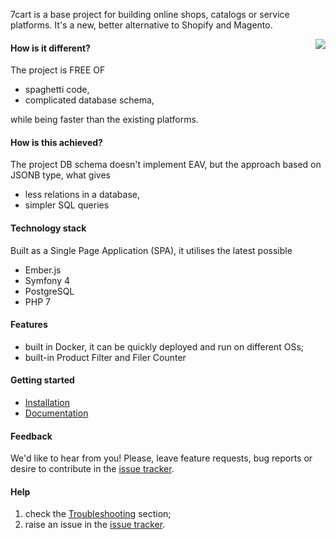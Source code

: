 7cart is a base project for building online shops, catalogs or service platforms. It's a new, better alternative to Shopify and Magento.

<img src="https://user-images.githubusercontent.com/3994818/52857920-51f9e180-3131-11e9-8be2-21e76f4d55ac.png" align="right" />

#### How is it different? 
The project is FREE OF
- spaghetti code,
- complicated database schema,

while being faster than the existing platforms.

#### How is this achieved?
The project DB schema doesn't implement EAV,
but the approach based on JSONB type,
what gives
* less relations in a database,
* simpler SQL queries

#### Technology stack
Built as a Single Page Application (SPA),
it utilises the latest possible
* Ember.js
* Symfony 4
* PostgreSQL
* PHP 7

#### Features
* built in Docker,
it can be quickly deployed and run on different OSs;
* built-in Product Filter and Filer Counter

#### Getting started
 * [Installation][4]
 * [Documentation][5]

#### Feedback
We'd like to hear from you! Please, leave feature requests, bug reports or desire to contribute in the
[issue tracker](https://github.com/7cart/7cart/issues).

#### Help
1. check the [Troubleshooting][6] section;
2. raise an issue in the [issue tracker](https://github.com/7cart/7cart/issues).



[1]:https://en.wikipedia.org/wiki/Entity%E2%80%93attribute%E2%80%93value_model
[2]:https://coussej.github.io/2016/01/14/Replacing-EAV-with-JSONB-in-PostgreSQL/
[3]:https://github.com/7cart/7cart/wiki/Requirements
[4]:https://github.com/7cart/7cart/wiki/Installation
[5]:https://github.com/7cart/7cart/wiki
[6]:https://github.com/7cart/7cart/wiki/Troubleshooting
[7]:https://github.com/7cart/7cart/wiki/User-Guide
[8]:https://www.postgresql.org/docs/11/datatype-json.html#JSON-INDEXING
